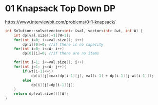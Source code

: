 # 01 Knapsack Top Down DP

https://www.interviewbit.com/problems/0-1-knapsack/

```cpp
int Solution::solve(vector<int> &val, vector<int> &wt, int W) {
    int dp[val.size()+1][W+1];
    for(int i=0; i<=val.size(); i++)
        dp[i][0]=0; //if there is no capacity
    for(int i=0; i<=W; i++)
        dp[0][i]=0; //if there are no items

    for(int i=1; i<=val.size(); i++)
    for(int j=1; j<=W; j++){
        if(wt[i-1]<=j)
            dp[i][j]=max(dp[i-1][j], val[i-1] + dp[i-1][j-wt[i-1]]);
        else
            dp[i][j]=dp[i-1][j];
    }
    return dp[val.size()][W];
}
```
